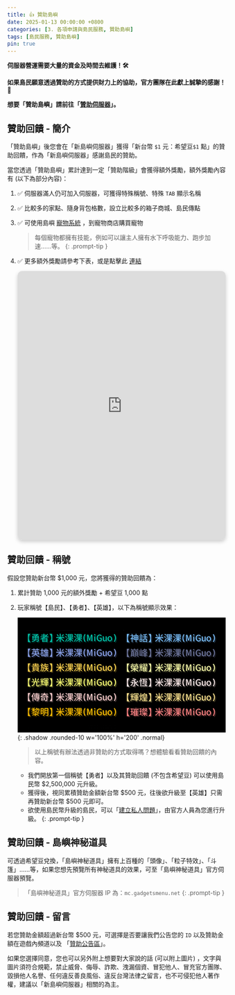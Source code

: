 ```yaml
---
title: 👍 贊助島嶼
date: 2025-01-13 00:00:00 +0800
categories: [3. 各項申請與島民服務, 贊助島嶼]
tags: [島民服務, 贊助島嶼]
pin: true
---
```


**伺服器營運需要大量的資金及時間去維護！🛠️**

**如果島民願意透過贊助的方式提供財力上的協助，官方團隊在此獻上誠摯的感謝！🙏**

**想要「贊助島嶼」請前往「[贊助伺服器](discord://discord.com/channels/848202526250893383/967801839288467496)」。**

## 贊助回饋 - 簡介
「贊助島嶼」後您會在「新島嶼伺服器」獲得「新台幣 `$1` 元：希望豆`$1` 點」的贊助回饋，作為「新島嶼伺服器」感謝島民的贊助。

當您透過「贊助島嶼」累計達到一定「贊助階級」會獲得額外獎勵，額外獎勵內容有 (以下為部分內容)：

1. ✅ 伺服器滿人仍可加入伺服器，可獲得特殊稱號、特殊 `TAB` 顯示名稱 
2. ✅ 比較多的家點、隨身背包格數，設立比較多的箱子商城、島民傳點
3. ✅ 可使用島嶼 [寵物系統](/posts/寵物系統/) ，到寵物商店購買寵物

    > 每個寵物都擁有技能，例如可以讓主人擁有水下呼吸能力、跑步加速……等。
      {: .prompt-tip }

4. ✅ 更多額外獎勵請參考下表，或是點擊此 [連結](https://docs.google.com/spreadsheets/d/16fCcf2qCtilGE9vRJfkgqfzI19_kPmH23d9RATXXUxk/edit?usp=sharing)

    <div style="position: relative; width: 100%; height: 620px; overflow: hidden; border-radius: 10px; box-shadow: 0 4px 10px rgba(0, 0, 0, 0.2);">
      <iframe 
        src="https://docs.google.com/spreadsheets/d/e/2PACX-1vTLWCdZdeqzf_QL-tGWB7cW13hDDTcyMaiwinjISTzm6tF6EJKYq101s07DTFzS6GBqD3c4F1G8EXvu/pubhtml?gid=0&amp;single=true&amp;widget=false&amp;headers=false" 
        style="transform: scale(0.8); transform-origin: top left;" 
        width="125%" 
        height="125%" 
        frameborder="0">
      </iframe>
    </div>

## 贊助回饋 - 稱號
假設您贊助新台幣 $1,000 元，您將獲得的贊助回饋為：
1. 累計贊助 1,000 元的額外獎勵 + 希望豆 1,000 點
2. 玩家稱號【島民】、【勇者】、【英雄】，以下為稱號顯示效果：
  
   ![Desktop View](/assets/img/post/贊助島嶼_001.png){: .shadow .rounded-10 w='100%' h='200' .normal}

    > 以上稱號有辦法透過非贊助的方式取得嗎？想體驗看看贊助回饋的內容。
    - 我們開放第一個稱號【勇者】以及其贊助回饋 (不包含希望豆) 可以使用島民幣 $2,500,000 元升級。
    - 獲得後，視同累積贊助金額新台幣 $500 元，往後欲升級至【英雄】只需再贊助新台幣 $500 元即可。
    - 欲使用島民幣升級的島民，可以「[建立私人問題](discord://discord.com/channels/848202526250893383/971376509048729650)」，由官方人員為您進行升級。
      {: .prompt-tip }


## 贊助回饋 - 島嶼神秘道具
可透過希望豆兌換，「島嶼神秘道具」擁有上百種的「頭像」、「粒子特效」、「斗篷」……等，如果您想先預覽所有神秘道具的效果，可至「島嶼神秘道具」官方伺服器預覽。

> 「島嶼神秘道具」官方伺服器 IP 為：`mc.gadgetsmenu.net`
  {: .prompt-tip }

## 贊助回饋 - 留言
若您贊助金額超過新台幣 $500 元，可選擇是否要讓我們公告您的 `ID` 以及贊助金額在遊戲內頻道以及 ⁠「[贊助公告區](discord://discord.com/channels/848202526250893383/983646124420263947)」。

如果您選擇同意，您也可以另外附上想要對大家說的話 (可以附上圖片) ，文字與圖片須符合規範，禁止威脅、侮辱、詐欺、洩漏個資、冒犯他人、冒充官方團隊、毀損他人名譽、任何違反善良風俗、違反台灣法律之留言，也不可侵犯他人著作權，建議以「新島嶼伺服器」相關的為主。
